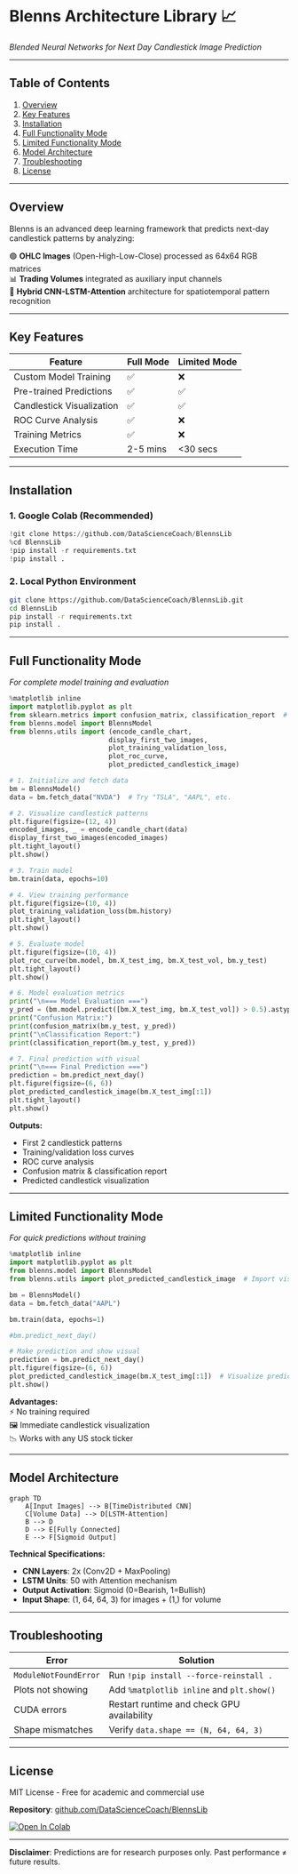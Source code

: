 # **Blenns Architecture Library 📈**  
*Blended Neural Networks for Next Day Candlestick Image Prediction*  

---

## **Table of Contents**  
1. [Overview](#overview)  
2. [Key Features](#key-features)  
3. [Installation](#installation)  
4. [Full Functionality Mode](#full-functionality-mode)  
5. [Limited Functionality Mode](#limited-functionality-mode)  
6. [Model Architecture](#model-architecture)  
7. [Troubleshooting](#troubleshooting)  
8. [License](#license)  

---

## **Overview**  
Blenns is an advanced deep learning framework that predicts next-day candlestick patterns by analyzing:  

🟢 **OHLC Images** (Open-High-Low-Close) processed as 64x64 RGB matrices  
📊 **Trading Volumes** integrated as auxiliary input channels  
🧠 **Hybrid CNN-LSTM-Attention** architecture for spatiotemporal pattern recognition  

---

## **Key Features**  

| Feature | Full Mode | Limited Mode |  
|---------|----------|-------------|  
| Custom Model Training | ✅ | ❌ |  
| Pre-trained Predictions | ✅ | ✅ |  
| Candlestick Visualization | ✅ | ✅ |  
| ROC Curve Analysis | ✅ | ❌ |  
| Training Metrics | ✅ | ❌ |  
| Execution Time | 2-5 mins | <30 secs |  

---

## **Installation**  

### **1. Google Colab (Recommended)**  
```python
!git clone https://github.com/DataScienceCoach/BlennsLib
%cd BlennsLib
!pip install -r requirements.txt
!pip install .
```

### **2. Local Python Environment**  
```bash
git clone https://github.com/DataScienceCoach/BlennsLib.git
cd BlennsLib
pip install -r requirements.txt
pip install .
```

---

## **Full Functionality Mode**  
*For complete model training and evaluation*  

```python
%matplotlib inline
import matplotlib.pyplot as plt
from sklearn.metrics import confusion_matrix, classification_report  # Added critical imports
from blenns.model import BlennsModel
from blenns.utils import (encode_candle_chart, 
                         display_first_two_images,
                         plot_training_validation_loss,
                         plot_roc_curve,
                         plot_predicted_candlestick_image)

# 1. Initialize and fetch data
bm = BlennsModel()
data = bm.fetch_data("NVDA")  # Try "TSLA", "AAPL", etc.

# 2. Visualize candlestick patterns
plt.figure(figsize=(12, 4))
encoded_images, _ = encode_candle_chart(data)
display_first_two_images(encoded_images)
plt.tight_layout()
plt.show()

# 3. Train model
bm.train(data, epochs=10)

# 4. View training performance
plt.figure(figsize=(10, 4))
plot_training_validation_loss(bm.history)
plt.tight_layout()
plt.show()

# 5. Evaluate model
plt.figure(figsize=(10, 4))
plot_roc_curve(bm.model, bm.X_test_img, bm.X_test_vol, bm.y_test)
plt.tight_layout()
plt.show()

# 6. Model evaluation metrics
print("\n=== Model Evaluation ===")
y_pred = (bm.model.predict([bm.X_test_img, bm.X_test_vol]) > 0.5).astype(int)
print("Confusion Matrix:")
print(confusion_matrix(bm.y_test, y_pred))
print("\nClassification Report:")
print(classification_report(bm.y_test, y_pred))

# 7. Final prediction with visual
print("\n=== Final Prediction ===")
prediction = bm.predict_next_day()
plt.figure(figsize=(6, 6))
plot_predicted_candlestick_image(bm.X_test_img[:1])
plt.tight_layout()
plt.show()
```

**Outputs:**  
- First 2 candlestick patterns  
- Training/validation loss curves  
- ROC curve analysis  
- Confusion matrix & classification report  
- Predicted candlestick visualization  

---

## **Limited Functionality Mode**  
*For quick predictions without training*  

```python
%matplotlib inline
import matplotlib.pyplot as plt
from blenns.model import BlennsModel
from blenns.utils import plot_predicted_candlestick_image  # Import visualization function

bm = BlennsModel()
data = bm.fetch_data("AAPL")

bm.train(data, epochs=1)

#bm.predict_next_day()

# Make prediction and show visual
prediction = bm.predict_next_day()
plt.figure(figsize=(6, 6))
plot_predicted_candlestick_image(bm.X_test_img[:1])  # Visualize prediction
plt.show()
```

**Advantages:**  
⚡ No training required  
🖼️ Immediate candlestick visualization  
📉 Works with any US stock ticker  

---

## **Model Architecture**  

```mermaid
graph TD
    A[Input Images] --> B[TimeDistributed CNN]
    C[Volume Data] --> D[LSTM-Attention]
    B --> D
    D --> E[Fully Connected]
    E --> F[Sigmoid Output]
```

**Technical Specifications:**  
- **CNN Layers**: 2x (Conv2D + MaxPooling)  
- **LSTM Units**: 50 with Attention mechanism  
- **Output Activation**: Sigmoid (0=Bearish, 1=Bullish)  
- **Input Shape**: (1, 64, 64, 3) for images + (1,) for volume  

---

## **Troubleshooting**  

| Error | Solution |  
|-------|----------|  
| `ModuleNotFoundError` | Run `!pip install --force-reinstall .` |  
| Plots not showing | Add `%matplotlib inline` and `plt.show()` |  
| CUDA errors | Restart runtime and check GPU availability |  
| Shape mismatches | Verify `data.shape == (N, 64, 64, 3)` |  

---

## **License**  
MIT License - Free for academic and commercial use  

**Repository**: [github.com/DataScienceCoach/BlennsLib](https://github.com/DataScienceCoach/BlennsLib)  

[![Open In Colab](https://colab.research.google.com/assets/colab-badge.svg)](https://colab.research.google.com/github/DataScienceCoach/BlennsLib/blob/main/examples/demo.ipynb)  

---
**Disclaimer**: Predictions are for research purposes only. Past performance ≠ future results.

